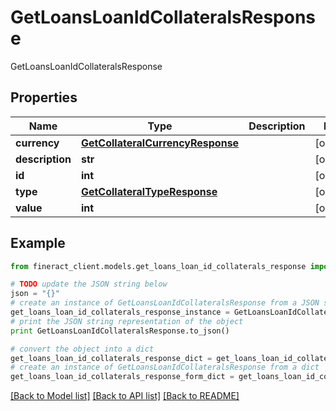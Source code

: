 # GetLoansLoanIdCollateralsResponse

GetLoansLoanIdCollateralsResponse

## Properties

Name | Type | Description | Notes
------------ | ------------- | ------------- | -------------
**currency** | [**GetCollateralCurrencyResponse**](GetCollateralCurrencyResponse.md) |  | [optional] 
**description** | **str** |  | [optional] 
**id** | **int** |  | [optional] 
**type** | [**GetCollateralTypeResponse**](GetCollateralTypeResponse.md) |  | [optional] 
**value** | **int** |  | [optional] 

## Example

```python
from fineract_client.models.get_loans_loan_id_collaterals_response import GetLoansLoanIdCollateralsResponse

# TODO update the JSON string below
json = "{}"
# create an instance of GetLoansLoanIdCollateralsResponse from a JSON string
get_loans_loan_id_collaterals_response_instance = GetLoansLoanIdCollateralsResponse.from_json(json)
# print the JSON string representation of the object
print GetLoansLoanIdCollateralsResponse.to_json()

# convert the object into a dict
get_loans_loan_id_collaterals_response_dict = get_loans_loan_id_collaterals_response_instance.to_dict()
# create an instance of GetLoansLoanIdCollateralsResponse from a dict
get_loans_loan_id_collaterals_response_form_dict = get_loans_loan_id_collaterals_response.from_dict(get_loans_loan_id_collaterals_response_dict)
```
[[Back to Model list]](../README.md#documentation-for-models) [[Back to API list]](../README.md#documentation-for-api-endpoints) [[Back to README]](../README.md)


